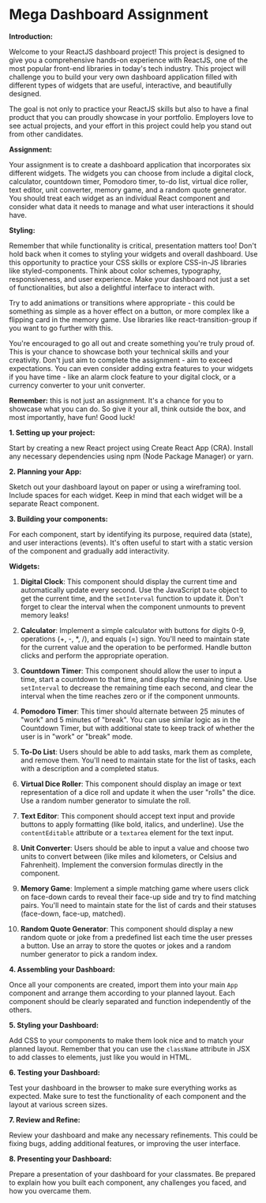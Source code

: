 # Mega Dashboard Assignment

**Introduction:**

Welcome to your ReactJS dashboard project! This project is designed to give you a comprehensive hands-on experience with ReactJS, one of the most popular front-end libraries in today's tech industry. This project will challenge you to build your very own dashboard application filled with different types of widgets that are useful, interactive, and beautifully designed.

The goal is not only to practice your ReactJS skills but also to have a final product that you can proudly showcase in your portfolio. Employers love to see actual projects, and your effort in this project could help you stand out from other candidates.

**Assignment:**

Your assignment is to create a dashboard application that incorporates six different widgets. The widgets you can choose from include a digital clock, calculator, countdown timer, Pomodoro timer, to-do list, virtual dice roller, text editor, unit converter, memory game, and a random quote generator. You should treat each widget as an individual React component and consider what data it needs to manage and what user interactions it should have.

**Styling:**

Remember that while functionality is critical, presentation matters too! Don't hold back when it comes to styling your widgets and overall dashboard. Use this opportunity to practice your CSS skills or explore CSS-in-JS libraries like styled-components. Think about color schemes, typography, responsiveness, and user experience. Make your dashboard not just a set of functionalities, but also a delightful interface to interact with.

Try to add animations or transitions where appropriate - this could be something as simple as a hover effect on a button, or more complex like a flipping card in the memory game. Use libraries like react-transition-group if you want to go further with this.

You're encouraged to go all out and create something you're truly proud of. This is your chance to showcase both your technical skills and your creativity. Don't just aim to complete the assignment - aim to exceed expectations. You can even consider adding extra features to your widgets if you have time - like an alarm clock feature to your digital clock, or a currency converter to your unit converter. 

**Remember:** this is not just an assignment. It's a chance for you to showcase what you can do. So give it your all, think outside the box, and most importantly, have fun! Good luck!


**1. Setting up your project:**

Start by creating a new React project using Create React App (CRA). Install any necessary dependencies using npm (Node Package Manager) or yarn.

**2. Planning your App:**

Sketch out your dashboard layout on paper or using a wireframing tool. Include spaces for each widget. Keep in mind that each widget will be a separate React component.

**3. Building your components:**

For each component, start by identifying its purpose, required data (state), and user interactions (events). It's often useful to start with a static version of the component and gradually add interactivity.

**Widgets:**

1. **Digital Clock**: This component should display the current time and automatically update every second. Use the JavaScript `Date` object to get the current time, and the `setInterval` function to update it. Don't forget to clear the interval when the component unmounts to prevent memory leaks!

2. **Calculator**: Implement a simple calculator with buttons for digits 0-9, operations (+, -, *, /), and equals (=) sign. You'll need to maintain state for the current value and the operation to be performed. Handle button clicks and perform the appropriate operation.

3. **Countdown Timer**: This component should allow the user to input a time, start a countdown to that time, and display the remaining time. Use `setInterval` to decrease the remaining time each second, and clear the interval when the time reaches zero or if the component unmounts.

4. **Pomodoro Timer**: This timer should alternate between 25 minutes of "work" and 5 minutes of "break". You can use similar logic as in the Countdown Timer, but with additional state to keep track of whether the user is in "work" or "break" mode.

5. **To-Do List**: Users should be able to add tasks, mark them as complete, and remove them. You'll need to maintain state for the list of tasks, each with a description and a completed status. 

6. **Virtual Dice Roller**: This component should display an image or text representation of a dice roll and update it when the user "rolls" the dice. Use a random number generator to simulate the roll.

7. **Text Editor**: This component should accept text input and provide buttons to apply formatting (like bold, italics, and underline). Use the `contentEditable` attribute or a `textarea` element for the text input.

8. **Unit Converter**: Users should be able to input a value and choose two units to convert between (like miles and kilometers, or Celsius and Fahrenheit). Implement the conversion formulas directly in the component.

9. **Memory Game**: Implement a simple matching game where users click on face-down cards to reveal their face-up side and try to find matching pairs. You'll need to maintain state for the list of cards and their statuses (face-down, face-up, matched).

10. **Random Quote Generator**: This component should display a new random quote or joke from a predefined list each time the user presses a button. Use an array to store the quotes or jokes and a random number generator to pick a random index.

**4. Assembling your Dashboard:**

Once all your components are created, import them into your main `App` component and arrange them according to your planned layout. Each component should be clearly separated and function independently of the others.

**5. Styling your Dashboard:**

Add CSS to your components to make them look nice and to match your planned layout. Remember that you can use the `className` attribute in JSX to add classes to elements, just like you would in HTML.

**6. Testing your Dashboard:**

Test your dashboard in the browser to make sure everything works as expected. Make sure to test the functionality of each component and the layout at various screen sizes.

**7. Review and Refine:**

Review your dashboard and make any necessary refinements. This could be fixing bugs, adding additional features, or improving the user interface.

**8. Presenting your Dashboard:**

Prepare a presentation of your dashboard for your classmates. Be prepared to explain how you built each component, any challenges you faced, and how you overcame them.